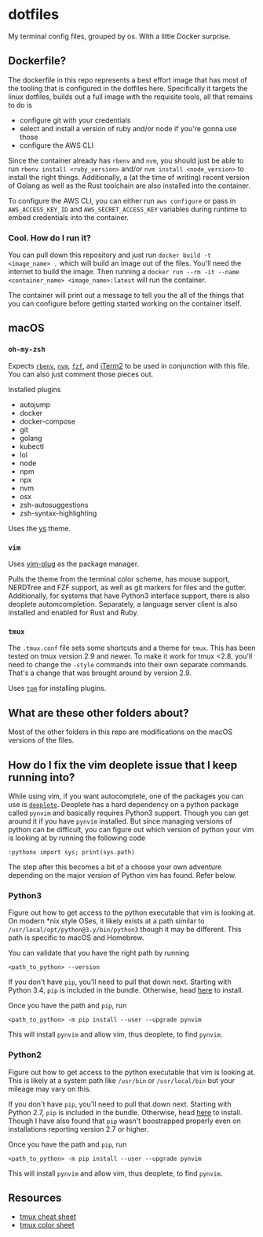 # dotfiles

My terminal config files, grouped by os. With a little Docker surprise.

## Dockerfile?

The dockerfile in this repo represents a best effort image that has most of the tooling that is configured in the dotfiles here. Specifically it targets the linux dotfiles, builds out a full image with the requisite tools, all that remains to do is

- configure git with your credentials
- select and install a version of ruby and/or node if you're gonna use those
- configure the AWS CLI

Since the container already has `rbenv` and `nvm`, you should just be able to run `rbenv install <ruby_version>` and/or `nvm install <node_version>` to install the right things. Additionally, a (at the time of writing) recent version of Golang as well as the Rust toolchain are also installed into the container.

To configure the AWS CLI, you can either run `aws configure` or pass in `AWS_ACCESS_KEY_ID` and `AWS_SECRET_ACCESS_KEY` variables during runtime to embed credentials into the container.

### Cool. How do I run it?

You can pull down this repository and just run `docker build -t <image_name> .` which will build an image out of the files. You'll need the internet to build the image. Then running a `docker run --rm -it --name <container_name> <image_name>:latest` will run the container.

The container will print out a message to tell you the all of the things that you can configure before getting started working on the container itself.

## macOS

### `oh-my-zsh`

Expects [`rbenv`](https://github.com/rbenv/rbenv), [`nvm`](https://github.com/nvm-sh/nvm), [`fzf`](https://github.com/junegunn/fzf), and [iTerm2](https://iterm2.com/) to be used in conjunction with this file. You can also just comment those pieces out.

Installed plugins

- autojump
- docker
- docker-compose
- git
- golang
- kubectl
- lol
- node
- npm
- npx
- nvm
- osx
- zsh-autosuggestions
- zsh-syntax-highlighting

Uses the [ys](https://github.com/robbyrussell/oh-my-zsh/wiki/themes#ys) theme.

### `vim`

Uses [vim-plug](https://github.com/junegunn/vim-plug) as the package manager.

Pulls the theme from the terminal color scheme, has mouse support, NERDTree and FZF support, as well as git markers for files and the gutter. Additionally, for systems that have Python3 interface support, there is also deoplete automcompletion. Separately, a language server client is also installed and enabled for Rust and Ruby.

### `tmux`

The `.tmux.conf` file sets some shortcuts and a theme for `tmux`. This has been tested on tmux version 2.9 and newer. To make it work for tmux <2.8, you'll need to change the `-style` commands into their own separate commands. That's a change that was brought around by version 2.9.

Uses [`tpm`](https://github.com/tmux-plugins/tpm) for installing plugins.

## What are these other folders about?

Most of the other folders in this repo are modifications on the macOS versions of the files.

## How do I fix the vim deoplete issue that I keep running into?

While using vim, if you want autocomplete, one of the packages you can use is [`deoplete`](https://github.com/Shougo/deoplete.nvim). Deoplete has a hard dependency on a python package called `pynvim` and basically requires Python3 support. Though you can get around it if you have `pynvim` installed. But since managing versions of python can be difficult, you can figure out which version of python your vim is looking at by running the following code

```
:pythonx import sys; print(sys.path)
```

The step after this becomes a bit of a choose your own adventure depending on the major version of Python vim has found. Refer below.

### Python3

Figure out how to get access to the python executable that vim is looking at. On modern \*nix style OSes, it likely exists at a path similar to `/usr/local/opt/python@3.y/bin/python3` though it may be different. This path is specific to macOS and Homebrew.

You can validate that you have the right path by running

```
<path_to_python> --version
```

If you don't have `pip`, you'll need to pull that down next. Starting with Python 3.4, `pip` is included in the bundle. Otherwise, head [here](https://pip.pypa.io/en/stable/installation/) to install.

Once you have the path and `pip`, run

```
<path_to_python> -m pip install --user --upgrade pynvim
```

This will install `pynvim` and allow vim, thus deoplete, to find `pynvim`.

### Python2

Figure out how to get access to the python executable that vim is looking at. This is likely at a system path like `/usr/bin` or `/usr/local/bin` but your mileage may vary on this.

If you don't have `pip`, you'll need to pull that down next. Starting with Python 2.7, `pip` is included in the bundle. Otherwise, head [here](https://pip.pypa.io/en/stable/installation/) to install. Though I have also found that `pip` wasn't boostrapped properly even on installations reporting version 2.7 or higher.

Once you have the path and `pip`, run

```
<path_to_python> -m pip install --user --upgrade pynvim
```

This will install `pynvim` and allow vim, thus deoplete, to find `pynvim`.

## Resources

- [tmux cheat sheet](https://gist.github.com/MohamedAlaa/2961058)
- [tmux color sheet](https://i.stack.imgur.com/e63et.png)
